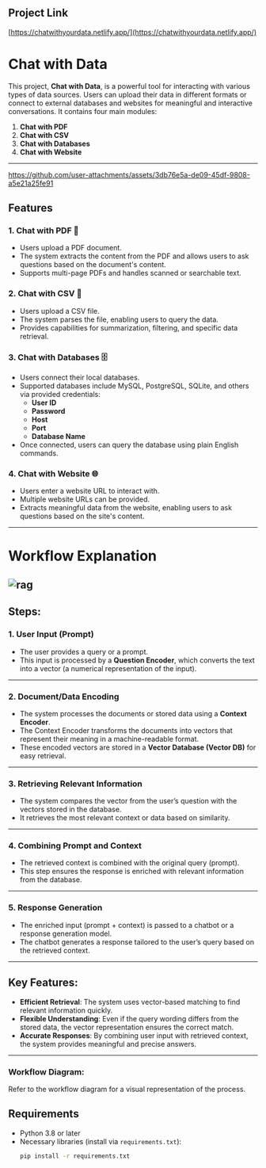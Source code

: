 ## Project Link
[https://chatwithyourdata.netlify.app/](https://chatwithyourdata.netlify.app/)


# Chat with Data

This project, **Chat with Data**, is a powerful tool for interacting with various types of data sources. Users can upload their data in different formats or connect to external databases and websites for meaningful and interactive conversations. It contains four main modules:

1. **Chat with PDF**  
2. **Chat with CSV**  
3. **Chat with Databases**  
4. **Chat with Website**  
---
https://github.com/user-attachments/assets/3db76e5a-de09-45df-9808-a5e21a25fe91





## Features

### 1. Chat with PDF 📑 
- Users upload a PDF document.  
- The system extracts the content from the PDF and allows users to ask questions based on the document's content.  
- Supports multi-page PDFs and handles scanned or searchable text.

### 2. Chat with CSV 📄 
- Users upload a CSV file.  
- The system parses the file, enabling users to query the data.  
- Provides capabilities for summarization, filtering, and specific data retrieval.  

### 3. Chat with Databases  🗄️
- Users connect their local databases.  
- Supported databases include MySQL, PostgreSQL, SQLite, and others via provided credentials:  
  - **User ID**  
  - **Password**  
  - **Host**  
  - **Port**  
  - **Database Name**  
- Once connected, users can query the database using plain English commands.

### 4. Chat with Website  🌐 
- Users enter a website URL to interact with.  
- Multiple website URLs can be provided.  
- Extracts meaningful data from the website, enabling users to ask questions based on the site's content.  

---
# Workflow Explanation
![rag](https://github.com/user-attachments/assets/f8350b96-402e-45ee-97cd-379a3134accf)
---

## Steps:

### 1. **User Input (Prompt)**  
   - The user provides a query or a prompt.  
   - This input is processed by a **Question Encoder**, which converts the text into a vector (a numerical representation of the input).

---

### 2. **Document/Data Encoding**  
   - The system processes the documents or stored data using a **Context Encoder**.  
   - The Context Encoder transforms the documents into vectors that represent their meaning in a machine-readable format.  
   - These encoded vectors are stored in a **Vector Database (Vector DB)** for easy retrieval.

---

### 3. **Retrieving Relevant Information**  
   - The system compares the vector from the user’s question with the vectors stored in the database.  
   - It retrieves the most relevant context or data based on similarity.

---

### 4. **Combining Prompt and Context**  
   - The retrieved context is combined with the original query (prompt).  
   - This step ensures the response is enriched with relevant information from the database.

---

### 5. **Response Generation**  
   - The enriched input (prompt + context) is passed to a chatbot or a response generation model.  
   - The chatbot generates a response tailored to the user’s query based on the retrieved context.

---

## Key Features:
- **Efficient Retrieval**: The system uses vector-based matching to find relevant information quickly.  
- **Flexible Understanding**: Even if the query wording differs from the stored data, the vector representation ensures the correct match.  
- **Accurate Responses**: By combining user input with retrieved context, the system provides meaningful and precise answers.

---

### Workflow Diagram:
Refer to the workflow diagram for a visual representation of the process.

## Requirements  

- Python 3.8 or later  
- Necessary libraries (install via `requirements.txt`):  
  ```bash
  pip install -r requirements.txt
